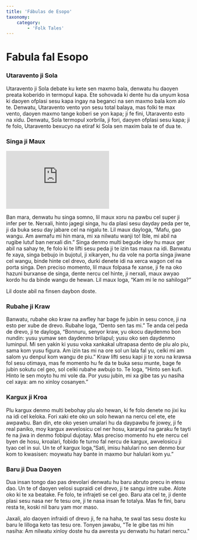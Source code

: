 ```yaml
---
title: 'Fábulas de Esopo'
taxonomy:
    category:
        - 'Folk Tales'
---
```


# Fabula fal Esopo

### Utaravento ji Sola
    
Utaravento ji Sola debate ku kete sen maxmo bala, denwatu hu daoyen preata koberido in termopul kapa. Ete sohovada ki dente hu da unyum kosa ki daoyen ofplasi sesu kapa ingay na beganci na sen maxmo bala kom alo te. Denwatu, Utaravento vento yon sesu total balaya, mas folki te max vento, daoyen maxmo tange koberi se yon kapa; ji fe fini, Utaravento esto na xidu. Denwatu, Sola termopul xorbrila, ji fori, daoyen ofplasi sesu kapa; ji fe folo, Utaravento bexucyo na etiraf ki Sola sen maxim bala te of dua te.

### Singa ji Maux

<iframe width="280" height="157" src="https://www.youtube.com/embed/UVMj2WPJhLg" title="YouTube video player" frameborder="0" allow="accelerometer; autoplay; clipboard-write; encrypted-media; gyroscope; picture-in-picture; web-share" allowfullscreen></iframe>

Ban mara, denwatu hu singa somno, lil maux xoru na pawbu cel super ji infer per te. Nerxali, hinto jagegi singa, hu da plasi sesu dayday peda per te, ji da buka sesu day jabare cel na nigalu te. Lil maux dayloga, “Mafu, gao wangu. Am awmafu mi hin mara, mi xa nilwatu wanji to! Ible, mi abil na rugibe lutuf ban nerxali din.” Singa denmo multi begude idey hu maux ger abil na sahay te, fe folo ki te lifti sesu peda ji te izin tas maux na idi. Banwatu fe xaya, singa bebujo in bujotul, ji xikaryen, hu da vole na porta singa jiwane cel wangu, binde hinte cel drevo, durki denete idi na xerca wagon cel na porta singa. Den preciso momento, lil maux folpasa fe xanse, ji fe na oko hazuni burxanse de singa, dente nercu cel hinte, ji nerxali, maux awyao kordo hu da binde wangu de hewan. Lil maux loga, “Kam mi le no sahiloga?”

Lil doste abil na finsen daybon doste.

### Rubahe ji Kraw

Banwatu, rubahe oko kraw na awfley har bage fe jubin in sesu conce, ji na esto per xube de drevo. Rubahe loga, “Dento sen tas mi.” Te anda cel peda de drevo, ji te dayloga, “Bonnuru, senyor kraw, yu okocu daydenmo bon nundin: yusu yumaw sen daydenmo brilapul; yusu oko sen daydenmo luminpul. Mi sen yakin ki yusu voka xankakal ultrapasa dento de plu alo piu, sama kom yusu figura. Am izin tas mi na ore sol un lala fal yu, celki mi am salom yu denpul kom wangu de piu.” Kraw lifti sesu kapi ji te xoru na krawsa fol sesu otimaya, mas fe momento hu fe da te buka sesu munte, bage fe jubin sokutu cel geo, sol celki rubahe awbujo to. Te loga, “Hinto sen kufi. Hinto le sen moyto hu mi vole da. Por yusu jubin, mi xa gibe tas yu nasiha cel xaya: am no xinloy cosanyen.”

### Kargux ji Kroa

Plu kargux denmo multi bebohay plu alo hewan, ki fe folo denete no jixi ku na idi cel keloka. Fori xaki ete oko un solo hewan na nercu cel ete, ete awpawbu. Ban din, ete oko yesen umalari hu da daypawbu fe jowey, ji fe real paniko, moy kargux awvelosicu cel ner hosu, kararpul na garaku fe tayti fe na jiwa in denmo fobipul dujotay. Mas preciso momento hu ete nercu cel byen de hosu, kroalari, fobido fe turno fal nercu de kargux, awvelosicu ji tyao cel in sui. Un te of kargux loga,“Sati, imisu halulari no sen denmo bur kom to kwasisen: moywatu hay bante in maxmo bur halulari kom yu.”

### Baru ji Dua Daoyen

Dua insan tongo dao pas drevolari denwatu hu baru abruto precu in etesu dao. Un te of daoyen velosi supraidi cel drevo, ji te sangu intre xube. Alote oko ki te xa beatake. Fe folo, te infrajeti se cel geo. Baru ata cel te, ji dente plasi sesu nasa ner fe tesu ore, ji te nasa insan fe totalya. Mas fe fini, baru resta te, koski nil baru yam mor maso.

Jaxali, alo daoyen infraidi of drevo ji, fe na haha, te swal tas sesu doste ku baru le lilloga keto tas tesu ore. Tonyen jawabu, "Te le gibe tas mi hin nasiha: Am nilwatu xinloy doste hu da awresta yu denwatu hu hatari nercu."